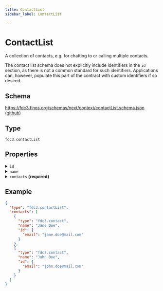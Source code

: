 ```yaml
---
title: ContactList
sidebar_label: ContactList

---
```


# ContactList

A collection of contacts, e.g. for chatting to or calling multiple contacts.

The contact list schema does not explicitly include identifiers in the `id` section, as there is not a common standard for such identifiers. Applications can, however, populate this part of the contract with custom identifiers if so desired.

## Schema

<https://fdc3.finos.org/schemas/next/context/contactList.schema.json> ([github](https://github.com/finos/FDC3/tree/main/schemas/context/contactList.schema.json))

## Type

`fdc3.contactList`

## Properties

<details>
  <summary><code>id</code></summary>

**type**: `object`

<details>
  <summary><code>Additional Properties</code></summary>

**type**: `string`

</details>

One or more identifiers that refer to the contact list in an OMS, EMS or related system. Specific key names for systems are expected to be standardized in future.

</details>

<details>
  <summary><code>name</code></summary>

**type**: `string`

An optional human-readable summary of the contact list

</details>

<details>
  <summary><code>contacts</code> <strong>(required)</strong></summary>

**type**: `array`

<details>
  <summary><code>Items</code></summary>

**type**: [Contact](Contact)

</details>

An array of contact contexts that forms the list.

</details>

## Example

```json
{
  "type": "fdc3.contactList",
  "contacts": [
    {
      "type": "fdc3.contact",
      "name": "Jane Doe",
      "id": {
        "email": "jane.doe@mail.com"
      }
    },
    {
      "type": "fdc3.contact",
      "name": "John Doe",
      "id": {
        "email": "john.doe@mail.com"
      }
    }
  ]
}
```

